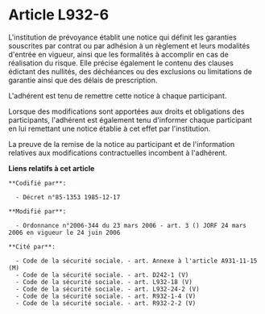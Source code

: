 # Article L932-6

L'institution de prévoyance établit une notice qui définit les garanties souscrites par contrat ou par adhésion à un
règlement et leurs modalités d'entrée en vigueur, ainsi que les formalités à accomplir en cas de réalisation du risque. Elle
précise également le contenu des clauses édictant des nullités, des déchéances ou des exclusions ou limitations de garantie
ainsi que des délais de prescription.

L'adhérent est tenu de remettre cette notice à chaque participant.

Lorsque des modifications sont apportées aux droits et obligations des participants, l'adhérent est également tenu d'informer
chaque participant en lui remettant une notice établie à cet effet par l'institution.

La preuve de la remise de la notice au participant et de l'information relatives aux modifications contractuelles incombent à
l'adhérent.

**Liens relatifs à cet article**

	**Codifié par**:

	  - Décret n°85-1353 1985-12-17

	**Modifié par**:

	  - Ordonnance n°2006-344 du 23 mars 2006 - art. 3 () JORF 24 mars 2006 en vigueur le 24 juin 2006

	**Cité par**:

	  - Code de la sécurité sociale. - art. Annexe à l'article A931-11-15 (M)
	  - Code de la sécurité sociale. - art. D242-1 (V)
	  - Code de la sécurité sociale. - art. L932-18 (V)
	  - Code de la sécurité sociale. - art. L932-24-2 (V)
	  - Code de la sécurité sociale. - art. R932-1-4 (V)
	  - Code de la sécurité sociale. - art. R932-2-2 (V)
